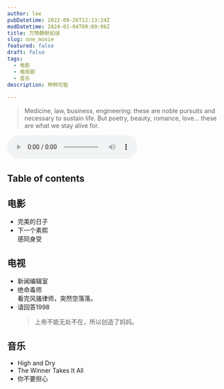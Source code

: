 ```yaml
---
author: lee
pubDatetime: 2022-09-26T12:13:24Z
modDatetime: 2024-01-04T09:09:06Z
title: 万物静默如谜
slug: one_movie
featured: false
draft: false
tags:
  - 电影
  - 电视剧
  - 音乐
description: 种种可能
  
---
```


> Medicine, law, business, engineering: these are noble pursuits and necessary to sustain life. But poetry, beauty, romance, love... these are what we stay alive for.

​<audio id="audio" controls preload="auto" src="http://music.163.com/song/media/outer/url?id=26856864.mp3">浏览器不支持音频播放</audio>

## Table of contents
## 电影
- 完美的日子
- 下一个素熙  
  感同身受
## 电视
- 新闻编辑室
- 绝命毒师  
  看完风骚律师，突然空落落。
- 请回答1998
  > 上帝不能无处不在，所以创造了妈妈。
## 音乐
- High and Dry
- The Winner Takes It All
- 你不要担心
